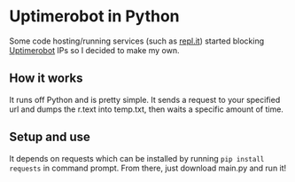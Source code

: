 # Uptimerobot in Python

Some code hosting/running services (such as [repl.it](https://repl.it/)) started blocking [Uptimerobot](https://https://uptimerobot.com/) IPs so I decided to make my own. 

## How it works
It runs off Python and is pretty simple. It sends a request to your specified url and dumps the r.text into temp.txt, then waits a specific amount of time.

## Setup and use
It depends on requests which can be installed by running `pip install requests` in command prompt.
From there, just download main.py and run it!



